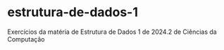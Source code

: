 # estrutura-de-dados-1
 Exercícios da matéria de Estrutura de Dados 1 de 2024.2 de Ciências da Computação
